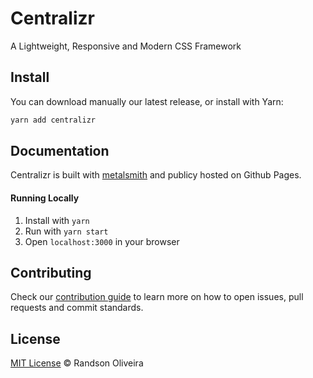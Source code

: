 # Centralizr

A Lightweight, Responsive and Modern CSS Framework

## Install

You can download manually our latest release, or install with Yarn:

```js
yarn add centralizr
```

## Documentation

Centralizr is built with [metalsmith](http://metalsmith.io) and publicy hosted on Github Pages.

#### Running Locally

1. Install with `yarn`
2. Run with `yarn start`
3. Open `localhost:3000` in your browser

## Contributing

Check our [contribution guide](./CONTRIBUTING.md) to learn more on how to open issues, pull requests and commit standards.

## License

[MIT License](./LICENSE) © Randson Oliveira
